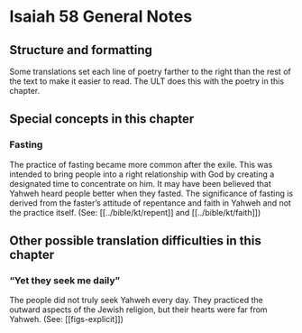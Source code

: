 # Isaiah 58 General Notes
## Structure and formatting

Some translations set each line of poetry farther to the right than the rest of the text to make it easier to read. The ULT does this with the poetry in this chapter.

## Special concepts in this chapter

### Fasting
The practice of fasting became more common after the exile. This was intended to bring people into a right relationship with God by creating a designated time to concentrate on him. It may have been believed that Yahweh heard people better when they fasted. The significance of fasting is derived from the faster’s attitude of repentance and faith in Yahweh and not the practice itself. (See: [[../bible/kt/repent]] and [[../bible/kt/faith]])

## Other possible translation difficulties in this chapter

### “Yet they seek me daily”
The people did not truly seek Yahweh every day. They practiced the outward aspects of the Jewish religion, but their hearts were far from Yahweh. (See: [[figs-explicit]])